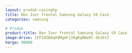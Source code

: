 ```yaml
---
layout: produk-casinghp
title: Bon Iver frontal Samsung Galaxy S9 Case
categories: samsung

# Produk
product-title: Bon Iver frontal Samsung Galaxy S9 Case
image-drive: 1FF2OZB0q0dMgmFj30gRqRWeRt-3bJ6t2
harga: 90000
---
```

